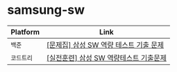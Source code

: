 # samsung-sw

| Platform | Link                                                                                |
|----------|-------------------------------------------------------------------------------------|
| `백준`     | [[문제집] 삼성 SW 역량 테스트 기출 문제](https://www.acmicpc.net/workbook/view/1152)              |
| `코드트리`   | [[실전훈련] 삼성 SW 역량테스트 기출문제](https://www.codetree.ai/training-field/frequent-problems) |
